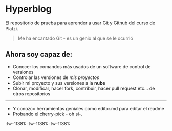# Hyperblog
El repositorio de prueba para aprender a usar Git y Github del curso de Platzi.

> Me ha encantado Git - es un genio al que se le ocurrió

## Ahora soy capaz de:
- Conocer los comandos más usados de un software de control de versiones
- Controlar las versiones de *mis proyectos*
- Subir mi proyecto y sus versiones a la **nube**
- Clonar, modificar, hacer fork, contribuir, hacer pull request etc... de otros repositorios
------------
- Y conozco herramientas geniales como editor.md para editar el readme
- Probando el cherry-pick - oh si-.

:tw-1f381: :tw-1f381: :tw-1f381: